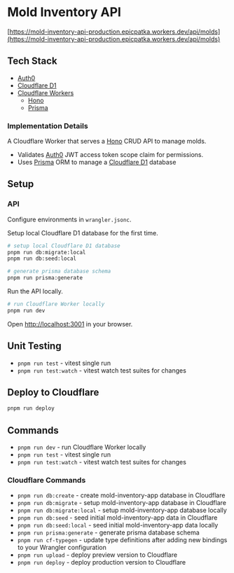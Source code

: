 # Mold Inventory API

[https://mold-inventory-api-production.epicpatka.workers.dev/api/molds](https://mold-inventory-api-production.epicpatka.workers.dev/api/molds)

## Tech Stack
- [Auth0](https://auth0.com/)
- [Cloudflare D1](https://developers.cloudflare.com/d1/)
- [Cloudflare Workers](https://developers.cloudflare.com/workers/)
  - [Hono](https://hono.dev/)
  - [Prisma](https://www.prisma.io/)

### Implementation Details

A Cloudflare Worker that serves a [Hono](https://hono.dev/) CRUD API to manage molds.
- Validates [Auth0](https://auth0.com/) JWT access token scope claim for permissions.
- Uses [Prisma](https://www.prisma.io/) ORM to manage a [Cloudflare D1](https://developers.cloudflare.com/d1/) database


## Setup

### API

Configure environments in `wrangler.jsonc`.

Setup local Cloudflare D1 database for the first time.
```bash
# setup local Cloudflare D1 database
pnpm run db:migrate:local
pnpm run db:seed:local

# generate prisma database schema
pnpm run prisma:generate
```

Run the API locally.
```bash
# run Cloudflare Worker locally
pnpm run dev
```

Open [http://localhost:3001](http://localhost:3001) in your browser.

## Unit Testing
- `pnpm run test` - vitest single run
- `pnpm run test:watch` - vitest watch test suites for changes

## Deploy to Cloudflare
```bash
pnpm run deploy
```

## Commands

- `pnpm run dev` - run Cloudflare Worker locally
- `pnpm run test` - vitest single run
- `pnpm run test:watch` -  vitest watch test suites for changes

### Cloudflare Commands
- `pnpm run db:create` - create mold-inventory-app database in Cloudflare
- `pnpm run db:migrate` - setup mold-inventory-app database in Cloudflare
- `pnpm run db:migrate:local` - setup mold-inventory-app database locally
- `pnpm run db:seed` - seed initial mold-inventory-app data in Cloudflare
- `pnpm run db:seed:local` - seed initial mold-inventory-app data locally
- `pnpm run prisma:generate` - generate prisma database schema
- `pnpm run cf-typegen` - update type definitions after adding new bindings to your Wrangler configuration
- `pnpm run upload` - deploy preview version to Cloudflare
- `pnpm run deploy` - deploy production version to Cloudflare
